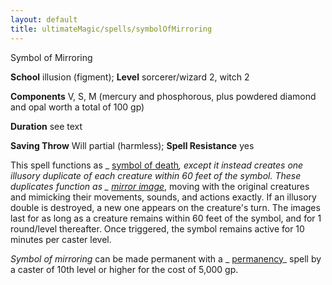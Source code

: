 ```yaml
---
layout: default
title: ultimateMagic/spells/symbolOfMirroring
---
```

Symbol of Mirroring

**School** illusion (figment); **Level** sorcerer/wizard 2, witch 2

**Components** V, S, M (mercury and phosphorous, plus powdered diamond and opal worth a total of 100 gp)

**Duration** see text

**Saving Throw** Will partial (harmless); **Spell Resistance** yes

This spell functions as _ [symbol of death](spells/symbolOfDeath#_symbol-of-death)_, except it instead creates one illusory duplicate of each creature within 60 feet of the symbol. These duplicates function as _ [mirror image](spells/mirrorImage#_mirror-image)_, moving with the original creatures and mimicking their movements, sounds, and actions exactly. If an illusory double is destroyed, a new one appears on the creature's turn. The images last for as long as a creature remains within 60 feet of the symbol, and for 1 round/level thereafter. Once triggered, the symbol remains active for 10 minutes per caster level.

_Symbol of mirroring_ can be made permanent with a _ [permanency](spells/permanency#_permanency)_ spell by a caster of 10th level or higher for the cost of 5,000 gp.

